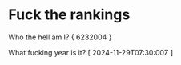 # Fuck the rankings

Who the hell am I?
{ 6232004 }

What fucking year is it?
[ 2024-11-29T07:30:00Z ]
